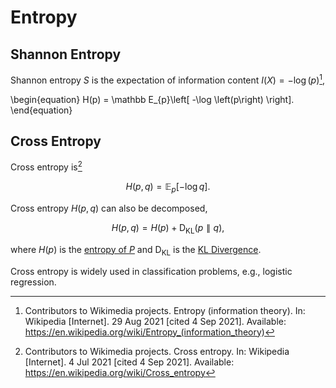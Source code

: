 # Entropy


## Shannon Entropy

Shannon entropy $S$ is the expectation of information content $I(X)=-\log \left(p\right)$[^shannon_entropy_wiki],

\begin{equation}
H(p) = \mathbb E_{p}\left[ -\log \left(p\right) \right].
\end{equation}




[^shannon_entropy_wiki]: Contributors to Wikimedia projects. Entropy (information theory). In: Wikipedia [Internet]. 29 Aug 2021 [cited 4 Sep 2021]. Available: https://en.wikipedia.org/wiki/Entropy_(information_theory)





## Cross Entropy

Cross entropy is[^cross_entropy_wiki]

$$
H(p, q) = \mathbb E_{p} \left[ -\log q \right].
$$

Cross entropy $H(p, q)$ can also be decomposed,

$$
H(p, q) = H(p) + \operatorname{D}_{\mathrm{KL}} \left( p \parallel q \right),
$$

where $H(p)$ is the [entropy of $P$](#shannon-entropy) and $\operatorname{D}_{\mathrm{KL}}$ is the [KL Divergence](kl-divergence.md).


Cross entropy is widely used in classification problems, e.g., logistic regression.


[^cross_entropy_wiki]: Contributors to Wikimedia projects. Cross entropy. In: Wikipedia [Internet]. 4 Jul 2021 [cited 4 Sep 2021]. Available: https://en.wikipedia.org/wiki/Cross_entropy




